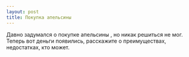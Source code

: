 ```yaml
---
layout: post 
title: Покупка апельсины 
--- 
```

Давно задумался о покупке апельсины , но никак решиться не мог. Теперь вот деньги появились, расскажите о преимуществах, недостатках, кто может.